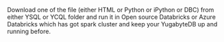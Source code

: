 Download one of the file (either HTML or Python or iPython or DBC) from either YSQL or YCQL folder and run it in Open source Databricks or Azure Databricks which has got spark cluster and keep your YugabyteDB up and running before.



